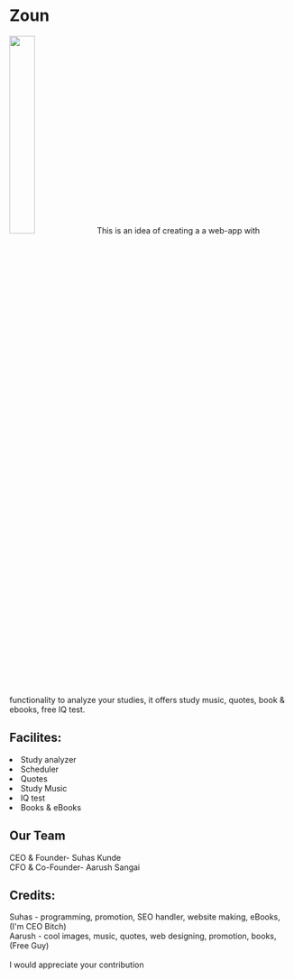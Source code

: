 <h1>Zoun</h1>
<img src='https://i.pinimg.com/originals/70/4f/2b/704f2b9c53b01caf36eedecd6e4ade0e.png' height="30%" width="30%">
This is an idea of creating a a web-app with functionality to analyze your studies, it offers study music, quotes, book & ebooks, free IQ test.

<h2>Facilites:</h2>
<Li>Study analyzer</li>
<li>Scheduler </li>
<li>Quotes</li> 
<li>Study Music </li>
<li>IQ test </li>
<li>Books & eBooks</li>

<h2>Our Team</h2>
CEO & Founder- Suhas Kunde <br>
CFO & Co-Founder- Aarush Sangai<br>

<h2>Credits:</h2>
Suhas - programming, promotion, SEO handler, website making, eBooks, (I'm CEO Bitch)<br>
Aarush - cool images, music, quotes, web designing, promotion, books, (Free Guy) <br>
<br>
I would appreciate your contribution 
